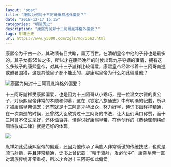 ```yaml
---
layout: "post"
title: "康熙为何对十三阿哥胤祥格外偏爱？"
date: "2018-12-17 16:15"
categories: "明清历史"
description: "康熙为何对十三阿哥胤祥格外偏爱？"
tags: 明清历史
url: https://www.y5000.com/zgls/mq/5562.html
---
```






康熙帝为千古一帝，其政绩有目共睹，垂芳百世。在清朝皇帝中他的子孙也是最多的。其子女有55位之多，所以才在康熙晚年的时候出现九子夺嫡的事情，拥有这么多孩子的康熙皇帝，对其十三子胤祥比较偏爱，康熙皇帝经常带着十三阿哥南巡或避暑围猎，这是其他皇子都不能比的，那康熙皇帝为什么如此偏爱他？

![康熙为何对十三阿哥胤祥格外偏爱？](/uploads/allimg/161121/6-161121142601c0.JPG)

十三阿哥胤祥受康熙偏爱，也是因为十三阿哥从小乖巧，是一位温文尔雅的贵公子，对康熙皇帝非常的孝顺和仰慕，这在《钦定八旗通志》中有明确的记载，所以才被康熙皇帝偏宠；还有就是十三阿哥才华出众，努力好学，诗词书画样样精通，在一次南巡的时候，还曾然大臣欣赏过十三阿哥的书法，让大臣们满口称赞，而十三阿哥不仅文采好，还体恤百姓，懂得讨好康熙皇帝，在他创作的《恭读御制耕织图诗敬成二律》就是还好的体现。

![](https://img.y5000.com/uploads/allimg/161121/142Q42B2-0.jpg)

胤祥如此受康熙皇帝的偏爱，还因为他传承了满族人非常骄傲的传统技艺，也就是骑马射箭，并且非常精通，史书上曾记载：“精于骑射，发必命中”，康熙皇帝一直对满族传统非常重视，所以才会对十三阿哥如此偏爱。

